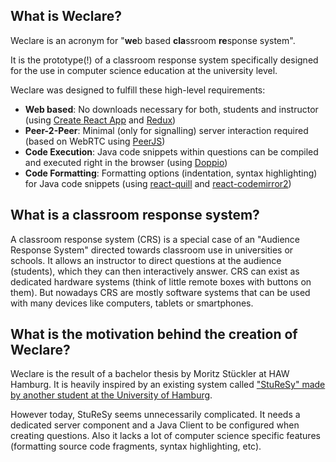 ## What is Weclare?

Weclare is an acronym for "**we**b based **cla**ssroom **re**sponse system".  

It is the prototype(!) of a classroom response system specifically designed for the use in computer science education at the university level. 

Weclare was designed to fulfill these high-level requirements:

- **Web based**: No downloads necessary for both, students and instructor (using [Create React App](https://github.com/facebook/create-react-app) and [Redux](https://github.com/reduxjs/redux))
- **Peer-2-Peer**: Minimal (only for signalling) server interaction required (based on WebRTC using [PeerJS](https://github.com/peers/peerjs))
- **Code Execution**: Java code snippets within questions can be compiled and executed right in the browser (using [Doppio](https://github.com/plasma-umass/doppio/))
- **Code Formatting**: Formatting options (indentation, syntax highlighting) for Java code snippets (using [react-quill](https://github.com/zenoamaro/react-quill) and [react-codemirror2](https://github.com/scniro/react-codemirror2))

## What is a classroom response system?

A classroom response system (CRS) is a special case of an "Audience Response System" directed towards classroom use in universities or schools. It allows an instructor to direct questions at the audience (students), which they can then interactively answer. CRS can exist as dedicated hardware systems (think of little remote boxes with buttons on them). But nowadays CRS are mostly software systems that can be used with many devices like computers, tablets or smartphones.

## What is the motivation behind the creation of Weclare?

Weclare is the result of a bachelor thesis by Moritz Stückler at HAW Hamburg. It is heavily inspired by an existing system called ["StuReSy" made by another student at the University of Hamburg](https://github.com/sturesy).

However today, StuReSy seems unnecessarily complicated. It needs a dedicated server component and a Java Client to be configured when creating questions. Also it lacks a lot of computer science specific features (formatting source code fragments, syntax highlighting, etc).
